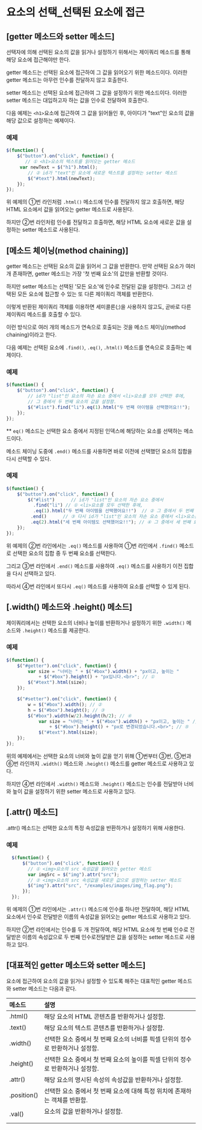 # 요소의 선택_선택된 요소에 접근

## [getter 메소드와 setter 메소드]
  선택자에 의해 선택된 요소의 값을 읽거나 설정하기 위해서는 제이쿼리 메소드를 통해 해당 요소에 접근해야만 한다.

getter 메소드는 선택된 요소에 접근하여 그 값을 읽어오기 위한 메소드이다.
이러한 getter 메소드는 아무런 인수를 전달하지 않고 호출한다.

setter 메소드는 선택된 요소에 접근하여 그 값을 설정하기 위한 메소드이다.
이러한 setter 메소드는 대입하고자 하는 값을 인수로 전달하여 호출한다.

다음 예제는 `<h1>`요소에 접근하여 그 값을 읽어들인 후, 아이디가 "text"인 요소의 값을 해당 값으로 설정하는 예제이다.

### 예제
~~~javascript
$(function() {
    $("button").on("click", function() {
       // ① <h1>요소의 텍스트를 읽어오는 getter 메소드
     var newText = $("h1").html();
        // ② id가 "text"인 요소에 새로운 텍스트를 설정하는 setter 메소드
        $("#text").html(newText);
    });
});
~~~

  위 예제의 ①번 라인처럼 `.html()` 메소드에 인수를 전달하지 않고 호출하면, 해당 HTML 요소에서 값을 읽어오는 getter 메소드로 사용된다.

하지만 ②번 라인처럼 인수를 전달하고 호출하면, 해당 HTML 요소에 새로운 값을 설정하는 setter 메소드로 사용된다.


## [메소드 체이닝(method chaining)]
  getter 메소드는 선택된 요소의 값을 읽어서 그 값을 반환한다.
만약 선택된 요소가 여러 개 존재하면, getter 메소드는 가장 '첫 번째 요소'의 값만을 반환할 것이다.

하지만 setter 메소드는 선택된 '모든 요소'에 인수로 전달된 값을 설정한다.
그리고 선택된 모든 요소에 접근할 수 있는 또 다른 제이쿼리 객체를 반환한다.

이렇게 반환된 제이쿼리 객체를 이용하면 세미콜론(;)을 사용하지 않고도, 곧바로 다른 제이쿼리 메소드를 호출할 수 있다.

이런 방식으로 여러 개의 메소드가 연속으로 호출되는 것을 메소드 체이닝(method chaining)이라고 한다.

다음 예제는 선택된 요소에 `.find()`, `.eq()`, `.html()` 메소드를 연속으로 호출하는 예제이다.

### 예제
~~~javascript
$(function() {
    $("button").on("click", function() {
        // id가 "list"인 요소의 자손 요소 중에서 <li>요소를 모두 선택한 후에,
        // 그 중에서 두 번째 요소의 값을 설정함.
        $("#list").find("li").eq(1).html("두 번째 아이템을 선택했어요!!");
    });
});
~~~

** `eq()` 메소드는 선택한 요소 중에서 지정된 인덱스에 해당하는 요소를 선택하는 메소드이다.

  메소드 체이닝 도중에 `.end()` 메소드를 사용하면 바로 이전에 선택했던 요소의 집합을 다시 선택할 수 있다.

### 예제
~~~javascript
$(function() {
    $("button").on("click", function() {
        $("#list")      // id가 "list"인 요소의 자손 요소 중에서
          .find("li") // ① <li>요소를 모두 선택한 후에,
          .eq(1).html("두 번째 아이템을 선택했어요!!")  // ② 그 중에서 두 번째 요소의 값을 설정함.
         .end()      // ③ 다시 id가 "list"인 요소의 자손 요소 중에서 <li>요소를 모두 선택한 후에,
         .eq(2).html("세 번째 아이템도 선택했어요!!"); // ④ 그 중에서 세 번째 요소의 값을 설정함.
    });
});
~~~

  위 예제의 ②번 라인에서는 `.eq()` 메소드를 사용하여 ①번 라인에서 `.find()` 메소드로 선택한 요소의 집합 중 두 번째 요소를 선택한다.

그리고 ③번 라인에서 `.end()` 메소드를 사용하여 `.eq()` 메소드를 사용하기 이전 집합을 다시 선택하고 있다.

따라서 ④번 라인에서 또다시 `.eq()` 메소드를 사용하여 요소를 선택할 수 있게 된다.


## [.width() 메소드와 .height() 메소드]
  제이쿼리에서는 선택한 요소의 너비나 높이를 반환하거나 설정하기 위한 `.width()` 메소드와 `.height()` 메소드를 제공한다.

### 예제
~~~javascript
$(function() {
    $("#getter").on("click", function() {
        var size = "너비는 " + $("#box").width() + "px이고, 높이는 "
            + $("#box").height() + "px입니다.<br>"; // ①
        $("#text").html(size);
    });

    $("#setter").on("click", function() {
        w = $("#box").width(); // ②
        h = $("#box").height(); // ③
        $("#box").width(w/2).height(h/2); // ④
            var size = "너비는 " + $("#box").width() + "px이고, 높이는 " //⑤
                + $("#box").height() + "px로 변경되었습니다.<br>"; // ⑤
            $("#text").html(size);
    });
});
~~~

  위의 예제에서는 선택한 요소의 너비와 높이 값을 얻기 위해 ①번부터 ③번, ⑤번과 ⑥번 라인까지 `.width()` 메소드와 `.height()` 메소드를 getter 메소드로 사용하고 있다.

하지만 ④번 라인에서 `.width()` 메소드와 `.height()` 메소드는 인수를 전달받아 너비와 높이 값을 설정하기 위한 setter 메소드로 사용하고 있다.


## [.attr() 메소드]
  .attr() 메소드는 선택한 요소의 특정 속성값을 반환하거나 설정하기 위해 사용한다.

### 예제
~~~javascript
  $(function() {
      $("button").on("click", function() {
        // ① <img>요소의 src 속성값을 읽어오는 getter 메소드
        var imgSrc = $("img").attr("src");
        // ② <img>요소의 src 속성값을 새로운 값으로 설정하는 setter 메소드
        $("img").attr("src", "/examples/images/img_flag.png");
      });
  });
~~~

  위 예제의 ①번 라인에서는 `.attr()` 메소드에 인수를 하나만 전달하여, 해당 HTML 요소에서 인수로 전달받은 이름의 속성값을 읽어오는 getter 메소드로 사용하고 있다.

하지만 ②번 라인에서는 인수를 두 개 전달하여, 해당 HTML 요소에 첫 번째 인수로 전달받은 이름의 속성값으로 두 번째 인수로전달받은 값을 설정하는 setter 메소드로 사용하고 있다.


## [대표적인 getter 메소드와 setter 메소드]
  요소에 접근하여 요소의 값을 읽거나 설정할 수 있도록 해주는 대표적인 getter 메소드와 setter 메소드는 다음과 같다.

|메소드|설명|
|:-----|:-----|
|.html()	| 해당 요소의 HTML 콘텐츠를 반환하거나 설정함.|
|.text()	| 해당 요소의 텍스트 콘텐츠를 반환하거나 설정함.|
|.width()	| 선택한 요소 중에서 첫 번째 요소의 너비를 픽셀 단위의 정수로 반환하거나 설정함.|
|.height()	| 선택한 요소 중에서 첫 번째 요소의 높이를 픽셀 단위의 정수로 반환하거나 설정함.|
|.attr()	| 해당 요소의 명시된 속성의 속성값을 반환하거나 설정함.|
|.position()	| 선택한 요소 중에서 첫 번째 요소에 대해 특정 위치에 존재하는 객체를 반환함.| (getter 메소드)
|.val()	| <form>요소의 값을 반환하거나 설정함.|
